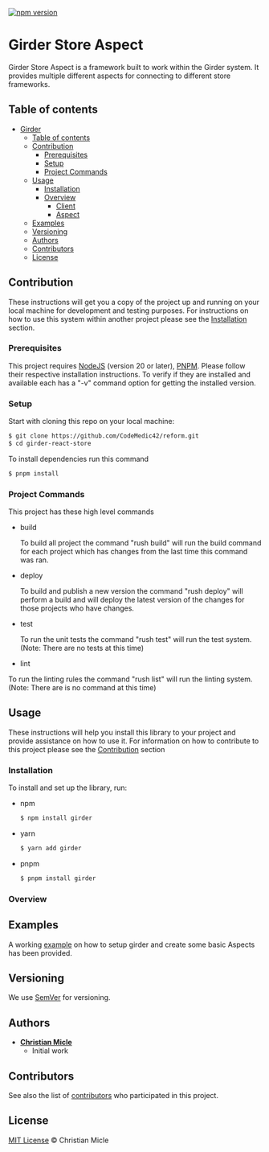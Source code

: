 [![npm version](https://badge.fury.io/js/@reformjs%2Fgirder%2Fstore%2Faspect.svg)](https://badge.fury.io/js/@reformjs%2Fgirder%2Fstore%2Faspect)
<!-- [![code style: prettier](https://img.shields.io/badge/code_style-prettier-ff69b4.svg?style=flat-square)](https://github.com/prettier/prettier) -->

# Girder Store Aspect

Girder Store Aspect is a framework built to work within the Girder system. It provides multiple different aspects for connecting to different store frameworks.


## __Table of contents__

- [Girder](#girder)
  - [Table of contents](#table-of-contents)
  - [Contribution](#contribution)
    - [Prerequisites](#prerequisites)
    - [Setup](#setup)
    - [Project Commands](#project-commands)
  - [Usage](#usage)
    - [Installation](#installation)
    - [Overview](#overview)
      - [Client](#client)
      - [Aspect](#aspect)
  - [Examples](#examples)
  - [Versioning](#versioning)
  - [Authors](#authors)
  - [Contributors](#contributors)
  - [License](#license)

## __Contribution__

These instructions will get you a copy of the project up and running on your local machine for development and testing purposes. For instructions on how to use this system within another project please see the [Installation](#installation) section.

### __Prerequisites__

This project requires [NodeJS](http://nodejs.org/) (version 20 or later), [PNPM](https://https://pnpm.io/).
Please follow their respective installation instructions. To verify if they are installed and available each has a "-v" command option for getting the installed version.

### __Setup__

Start with cloning this repo on your local machine:

```sh
$ git clone https://github.com/CodeMedic42/reform.git
$ cd girder-react-store
```

To install dependencies run this command

```sh
$ pnpm install
```

### __Project Commands__

This project has these high level commands

- build

  To build all project the command "rush build" will run the build command for each project which has changes from the last time this command was ran.

- deploy

  To build and publish a new version the command "rush deploy" will perform a build and will deploy the latest version of the changes for those projects who have changes.

- test

  To run the unit tests the command "rush test" will run the test system. (Note: There are no tests at this time)

- lint

To run the linting rules the command "rush list" will run the linting system. (Note: There are is no command at this time)

## __Usage__

These instructions will help you install this library to your project and provide assistance on how to use it. For information on how to contribute to this project please see the [Contribution](#contribution) section

### __Installation__

To install and set up the library, run:

- npm

  ```sh
  $ npm install girder
  ```

- yarn

  ```sh
  $ yarn add girder
  ```

- pnpm

  ```sh
  $ pnpm install girder
  ```

### __Overview__





## __Examples__

A working [example](https://github.com/CodeMedic42/reform/tree/main/examples/girder) on how to setup girder and create some basic Aspects has been provided.

## __Versioning__

We use [SemVer](http://semver.org/) for versioning.

## __Authors__

* **[Christian Micle](https://github.com/CodeMedic42)**
   - Initial work

## __Contributors__

See also the list of [contributors](https://github.com/CodeMedic42/reform/graphs/contributors) who participated in this project.

## __License__

[MIT License](https://andreasonny.mit-license.org/2019) © Christian Micle